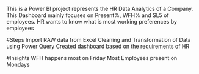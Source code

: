 This is a Power BI project represents the HR Data Analytics of a Company.
This Dashboard mainly focuses on Present%, WFH% and SL5 of employees.
HR wants to know what is most working preferences by employees

#Steps
Import RAW data from Excel
Cleaning and Transformation of Data using Power Query
Created dashboard based on the requirements of HR

#Insights
WFH happens most on Friday
Most Employees present on Mondays

